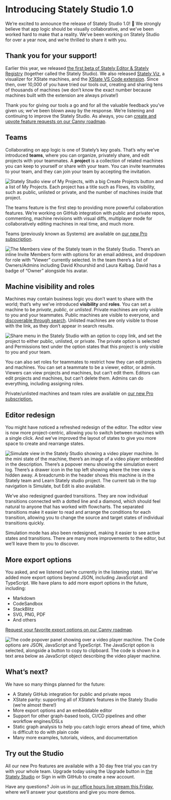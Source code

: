 # Introducing Stately Studio 1.0

We’re excited to announce the release of Stately Studio 1.0! 🚀 We strongly believe that app logic should be visually collaborative, and we’ve been worked hard to make that a reality. We’ve been working on Stately Studio for over a year now, and we’re thrilled to share it with you.

## Thank you for your support!

Earlier this year, we released [the first beta of Stately Editor & Stately Registry](/blog/stately-editor-public-beta) (together called the Stately Studio). We also released [Stately Viz](https://stately.ai/viz), a visualizer for XState machines, and the [XState VS Code extension](https://marketplace.visualstudio.com/items?itemName=statelyai.stately-vscode). Since then, over 10,000 of you have tried our tools out, creating and sharing tens of thousands of machines (we don’t know the exact number because machines built with the extension are always private!) 

Thank you for giving our tools a go and for all the valuable feedback you’ve given us; we’ve been blown away by the response. We’re listening and continuing to improve the Stately Studio. As always, you can [create and upvote feature requests on our Canny roadmap](https://statelyai.canny.io).

## Teams

Collaborating on app logic is one of Stately’s key goals. That’s why we’ve introduced **teams**, where you can organize, privately share, and edit projects with your teammates. A **project** is a collection of related machines you can keep to yourself or share with your team. You can invite teammates to your team, and they can join your team by accepting the invitation.

![Stately Studio view of My Projects, with a big Create Projects button and a list of My Projects. Each project has a title such as Flows, its visibility, such as public, unlisted or private, and the number of machines inside that project.](studio-1-0-projects.png)

The teams feature is the first step to providing more powerful collaboration features. We’re working on GitHub integration with public and private repos, commenting, machine revisions with visual diffs, multiplayer mode for collaboratively editing machines in real time, and much more.

Teams (previously known as Systems) are available on [our new Pro subscription](https://stately.ai/pricing).

![The Members view of the Stately team in the Stately Studio. There’s an inline Invite Members form with options for an email address, and dropdown for role with “Viewer” currently selected. In the team there’s a list of Owners/Admins including David Khourshid and Laura Kalbag. David has a badge of “Owner” alongside his avatar.](studio-1-0-teams.png)

## Machine visibility and roles

Machines may contain business logic you don’t want to share with the world; that’s why we’ve introduced **visibility** and **roles**. You can set a machine to be *private*, *public*, or *unlisted*. Private machines are only visible to you and your teammates. Public machines are visible to everyone, and [discoverable through search](https://stately.ai/registry/discover). Unlisted machines are only visible to those with the link, as they don’t appear in search results.

![Share menu in the Stately Studio with an option to copy link, and set the project to either public, unlisted, or private. The private option is selected and Permissions text under the option states that this project is only visible to you and your team.](studio-1-0-visibility.png)

You can also set roles for teammates to restrict how they can edit projects and machines. You can set a teammate to be a viewer, editor, or admin. Viewers can view projects and machines, but can’t edit them. Editors can edit projects and machines, but can’t delete them. Admins can do everything, including assigning roles.

Private/unlisted machines and team roles are available on [our new Pro subscription.](https://stately.ai/pricing)

## Editor redesign

You might have noticed a refreshed redesign of the editor. The editor view is now more project-centric, allowing you to switch between machines with a single click. And we’ve improved the layout of states to give you more space to create and rearrange states. 

![Simulate view in the Stately Studio showing a video player machine. In the mini state of the machine, there’s an image of a video player embedded in the description. There’s a popover menu showing the simulation event log. There’s a drawer icon in the top left showing where the tree view is hidden away. A breadcrumb in the header shows this machine is in the Stately team and Learn Stately studio project. The current tab in the top navigation is Simulate, but Edit is also available.](studio-1-0-simulate.png)

We’ve also redesigned guarded transitions. They are now individual transitions connected with a dotted line and a diamond, which should feel natural to anyone that has worked with flowcharts. The separated transitions make it easier to read and arrange the conditions for each transition, allowing you to change the source and target states of individual transitions quickly.

Simulation mode has also been redesigned, making it easier to see active states and transitions. There are many more improvements to the editor, but we’ll leave them to you to discover.

## More export options

You asked, and we listened (we’re currently in the listening state). We’ve added more export options beyond JSON, including JavaScript and TypeScript. We have plans to add more export options in the future, including:

- Markdown
- CodeSandbox
- StackBlitz
- SVG, PNG, PDF
- And others 

[Request your favorite export options on our Canny roadmap](https://statelyai.canny.io).

![The code popover panel showing over a video player machine. The Code options are JSON, JavaScript and TypeScript. The JavaScript option is selected, alongside a button to copy to clipboard. The code is shown in a text area below as JavaScript object describing the video player machine.](studio-1-0-export.png)

## What’s next?

We have so many things planned for the future:

- A Stately GitHub integration for public and private repos
- XState parity: supporting all of XState’s features in the Stately Studio (we’re almost there!)
- More export options and an embeddable editor
- Support for other graph-based tools, CI/CD pipelines and other workflow engines/DSLs
- Static graph analysis to help you catch logic errors ahead of time, which is difficult to do with plain code
- Many more examples, tutorials, videos, and documentation

## Try out the Studio

All our new Pro features are available with a 30 day free trial you can try with your whole team. Upgrade today using the Upgrade button in [the Stately Studio](https://stately.ai/editor) or Sign in with GitHub to create a new account.

Have any questions? Join us in [our office hours live stream this Friday](https://www.youtube.com/watch?v=JcT7iJOPFjE), where we’ll answer your questions and give you more demos.
